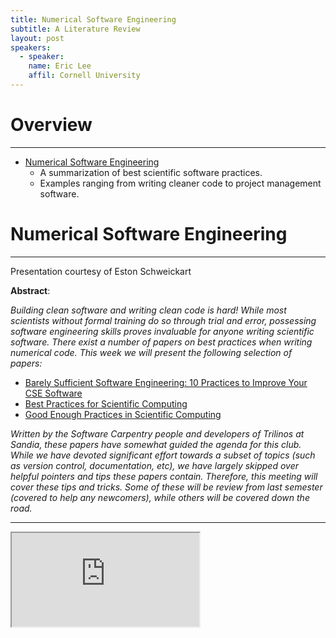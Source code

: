 ```yaml
---
title: Numerical Software Engineering
subtitle: A Literature Review
layout: post
speakers:
  - speaker:
    name: Eric Lee
    affil: Cornell University
---
```


# Overview
--------------------------------------------------------------------------------
- [Numerical Software Engineering](#numerical-software-engineering)
    - A summarization of best scientific software practices.
    - Examples ranging from writing cleaner code to project management software. 

# Numerical Software Engineering
--------------------------------------------------------------------------------

Presentation courtesy of Eston Schweickart

**Abstract**:

_Building clean software and writing clean code is hard! While most scientists
without formal training do so through trial and error, possessing software
engineering skills proves invaluable for anyone writing scientific software.
There exist a number of papers on best practices when writing numerical code.
This week we will present the following selection of papers:_

- [Barely Sufficient Software Engineering: 10 Practices to Improve Your CSE Software][sandia]
- [Best Practices for Scientific Computing][bpsc]
- [Good Enough Practices in Scientific Computing][gepsc]

_Written by the Software Carpentry people and developers of Trilinos at Sandia,
these papers have somewhat guided the agenda for this club. While we have
devoted significant effort towards a subset of topics (such as version control,
documentation, etc), we have largely skipped over helpful pointers and tips
these papers contain. Therefore, this meeting will cover these tips and tricks.
Some of these will be review from last semester (covered to help any newcomers),
while others will be covered down the road._

[sandia]: http://www.sandia.gov/~maherou/docs/BarelySufficientSoftwareEngineering.pdf
[bpsc]:   https://arxiv.org/abs/1210.0530
[gepsc]:  https://arxiv.org/abs/1609.00037

--------------------------------------------------------------------------------

<div class="embed-responsive embed-responsive-16by9">
  <iframe class="embed-responsive-item" src="https://docs.google.com/presentation/d/1qVEqRSdh_FmYcwYeal3L8aXywssMy1QHsYQFaxFusic/embed?start=false&loop=false&delayms=3000">
    <p>Your browser does not appear to support iframe elements.</p>
  </iframe>
</div>
